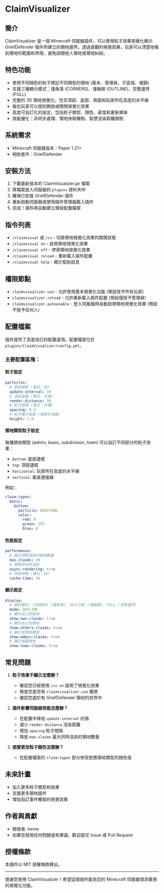 # ClaimVisualizer

## 簡介
ClaimVisualizer 是一個 Minecraft 伺服器插件，可以使用粒子效果視覺化顯示 GriefDefender 插件所建立的領地邊界。透過直觀的視覺效果，玩家可以清楚地看到領地的範圍和界限，避免誤闖他人領地或領地糾紛。

## 特色功能
- 使用不同顏色的粒子標記不同類型的領地 (基本、管理員、子區域、城鎮)
- 支援三種顯示模式：僅角落 (CORNERS)、僅輪廓 (OUTLINE)、完整邊界 (FULL)
- 完整的 3D 領地視覺化，包含頂部、底部、側面和玩家所在高度的水平線
- 每位玩家可以個別開啟或關閉視覺化效果
- 高度可自訂化的設定，包括粒子類型、顏色、密度和更新頻率
- 效能優化：非同步處理、領地快取機制、智慧渲染距離限制

## 系統需求
- Minecraft 伺服器版本：Paper 1.21+
- 相依套件：GriefDefender

## 安裝方法
1. 下載最新版本的 ClaimVisualizer.jar 檔案
2. 將檔案放入伺服器的 `plugins` 資料夾中
3. 確保已安裝 GriefDefender 插件
4. 重新啟動伺服器或使用插件管理器載入插件
5. 完成！插件將自動建立預設配置檔案

## 指令列表
- `/claimvisual` 或 `/cv` - 切換領地視覺化效果的開關狀態
- `/claimvisual on` - 啟用領地視覺化效果
- `/claimvisual off` - 停用領地視覺化效果
- `/claimvisual reload` - 重新載入插件配置
- `/claimvisual help` - 顯示幫助訊息

## 權限節點
- `claimvisualizer.use` - 允許使用基本視覺化功能 (預設授予所有玩家)
- `claimvisualizer.reload` - 允許重新載入插件配置 (預設僅授予管理員)
- `claimvisualizer.autoenable` - 登入伺服器時自動啟用領地視覺化效果 (預設不授予任何人)

## 配置檔案
插件提供了高度自訂的配置選項。配置檔案位於 `plugins/ClaimVisualizer/config.yml`。

### 主要配置區塊：

#### 粒子設定
```yaml
particles:
  # 更新頻率 (單位：刻)
  update-interval: 10
  # 渲染距離 (單位：方塊)
  render-distance: 30
  # 粒子間隔 (單位：方塊)
  spacing: 0.5
  # 粒子顯示高度 (相對於地面)
  height: 1.0
```

#### 領地類型粒子設定
每種領地類型 (admin, basic, subdivision, town) 可以自訂不同部分的粒子效果：
- `bottom`: 底部邊框
- `top`: 頂部邊框
- `horizontal`: 玩家所在高度的水平線
- `vertical`: 垂直連接線

例如：
```yaml
claim-types:
  basic:
    bottom:
      particle: REDSTONE
      color:
        red: 0
        green: 255
        blue: 0
```

#### 性能設定
```yaml
performance:
  # 最大同時渲染的領地數量
  max-claims: 20
  # 使用非同步渲染
  async-rendering: true
  # 快取時間 (單位：秒)
  cache-time: 30
```

#### 顯示設定
```yaml
display:
  # 顯示模式: CORNERS (僅角落), OUTLINE (僅輪廓), FULL (完整邊界)
  mode: OUTLINE
  # 顯示自己的領地
  show-own-claims: true
  # 顯示他人的領地
  show-others-claims: true
  # 顯示管理員領地
  show-admin-claims: true
  # 顯示城鎮領地
  show-town-claims: true
```

## 常見問題
1. **粒子效果不顯示怎麼辦？**
   - 確認您已經使用 `/cv on` 啟用了視覺化效果
   - 檢查您是否有 `claimvisualizer.use` 權限
   - 確認您處於有 GriefDefender 領地的世界中

2. **插件影響伺服器效能怎麼辦？**
   - 在配置中降低 `update-interval` 的值
   - 減小 `render-distance` 渲染距離
   - 增加 `spacing` 粒子間隔
   - 降低 `max-claims` 最大同時渲染的領地數量

3. **想要更改粒子顏色怎麼辦？**
   - 在配置檔案的 `claim-types` 部分修改對應領地類型的顏色值

## 未來計畫
- 加入更多粒子類型和效果
- 支援更多領地插件
- 增加自訂事件觸發的視覺效果

## 作者與貢獻
- 開發者: twme
- 如果您發現任何問題或有建議，歡迎提交 Issue 或 Pull Request

## 授權條款
本插件以 MIT 授權條款釋出。

---

感謝您使用 ClaimVisualizer！希望這個插件能為您的 Minecraft 伺服器增添實用的視覺化功能。
